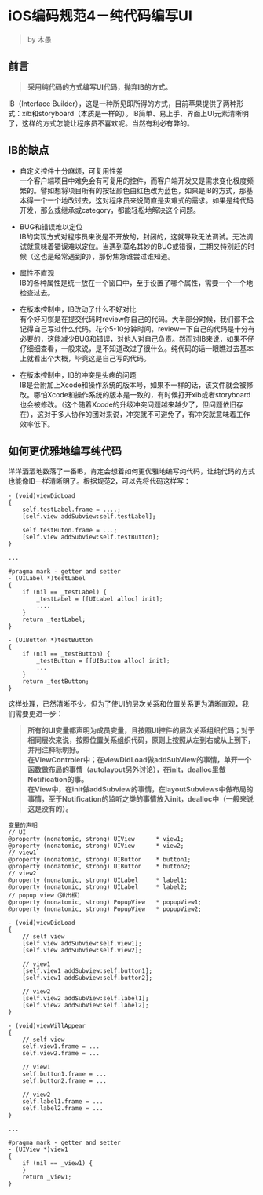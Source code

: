 # iOS编码规范4－纯代码编写UI

> by 木愚

## 前言

> **采用纯代码的方式编写UI代码，抛弃IB的方式。**

IB（Interface Builder），这是一种所见即所得的方式，目前苹果提供了两种形式：xib和storyboard（本质是一样的）。IB简单、易上手、界面上UI元素清晰明了，这样的方式怎能让程序员不喜欢呢。当然有利必有弊的。

## IB的缺点

* 自定义控件十分麻烦，可复用性差  
  一个客户端项目中难免会有可复用的控件，而客户端开发又是需求变化极度频繁的。譬如想将项目所有的按钮颜色由红色改为蓝色，如果是IB的方式，那基本得一个一个地改过去，这对程序员来说简直是灾难式的需求。如果是纯代码开发，那么或继承或category，都能轻松地解决这个问题。

* BUG和错误难以定位  
  IB的实现方式对程序员来说是不开放的，封闭的，这就导致无法调试。无法调试就意味着错误难以定位。当遇到莫名其妙的BUG或错误，工期又特别赶的时候（这也是经常遇到的），那份焦急谁尝过谁知道。

* 属性不直观  
  IB的各种属性是统一放在一个窗口中，至于设置了哪个属性，需要一个一个地检查过去。

* 在版本控制中，IB改动了什么不好对比  
  有个好习惯是在提交代码时review你自己的代码。大半部分时候，我们都不会记得自己写过什么代码。花个5-10分钟时间，review一下自己的代码是十分有必要的，这能减少BUG和错误，对他人对自己负责。然而对IB来说，如果不仔仔细细查看，一般来说，是不知道改过了很什么。纯代码的话一眼瞧过去基本上就看出个大概，毕竟这是自己写的代码。

* 在版本控制中，IB的冲突是头疼的问题  
  IB是会附加上Xcode和操作系统的版本号，如果不一样的话，该文件就会被修改。哪怕Xcode和操作系统的版本是一致的，有时候打开xib或者storyboard也会被修改。（这个随着Xcode的升级冲突问题越来越少了，但问题依旧存在），这对于多人协作的团对来说，冲突就不可避免了，有冲突就意味着工作效率低下。

## 如何更优雅地编写纯代码

洋洋洒洒地数落了一番IB，肯定会想着如何更优雅地编写纯代码，让纯代码的方式也能像IB一样清晰明了。根据规范2，可以先将代码这样写：

```
- (void)viewDidLoad
{
    self.testLabel.frame = ....;
    [self.view addSubview:self.testLabel];

    self.testButon.frame = ...;
    [self.view addSubview:self.testButton];
}

...

#pragma mark - getter and setter
- (UILabel *)testLabel
{
    if (nil == _testLabel) {
        _testLabel = [[UILabel alloc] init];
        ....
    }
    return _testLabel;
}

- (UIButton *)testButton
{
    if (nil == _testButton) {
        _testButton = [[UIButton alloc] init];
        ...
    }
    return _testButton;
}
```

这样处理，已然清晰不少。但为了使UI的层次关系和位置关系更为清晰直观，我们需要更进一步：

> **所有的UI变量都声明为成员变量，且按照UI控件的层次关系组织代码；对于相同层次来说，按照位置关系组织代码，原则上按照从左到右或从上到下，并用注释标明好。  
> 在ViewControler中；在viewDidLoad做addSubView的事情，单开一个函数做布局的事情（autolayout另外讨论），在init，dealloc里做Notification的事。  
> 在View中，在init做addSubview的事情，在layoutSubviews中做布局的事情，至于Notification的监听之类的事情放入init，dealloc中（一般来说这是没有的）。**

```
变量的声明
// UI
@property (nonatomic, strong) UIView      * view1;
@property (nonatomic, strong) UIView      * view2;
// view1
@property (nonatomic, strong) UIButton    * button1;
@property (nonatomic, strong) UIButton    * button2;
// view2
@property (nonatomic, strong) UILabel     * label1;
@property (nonatomic, strong) UILabel     * label2;
// popup view（弹出框）
@property (nonatomic, strong) PopupView   * popupView1;
@property (nonatomic, strong) PopupView   * popupView2;

- (void)viewDidLoad
{
    // self view
    [self.view addSubview:self.view1];
    [self.view addSubview:self.view2];

    // view1
    [self.view1 addSubview:self.button1];
    [self.view1 addSubview:self.button2];

    // view2
    [self.view2 addSubView:self.label1];
    [self.view2 addSubView:self.label2];
}

- (void)viewWillAppear
{
    // self view
    self.view1.frame = ...
    self.view2.frame = ...

    // view1
    self.button1.frame = ...
    self.button2.frame = ...

    // view2
    self.label1.frame = ...
    self.label2.frame = ...
}

...

#pragma mark - getter and setter
- (UIView *)view1
{
    if (nil == _view1) {
    }
    return _view1;
}
```



